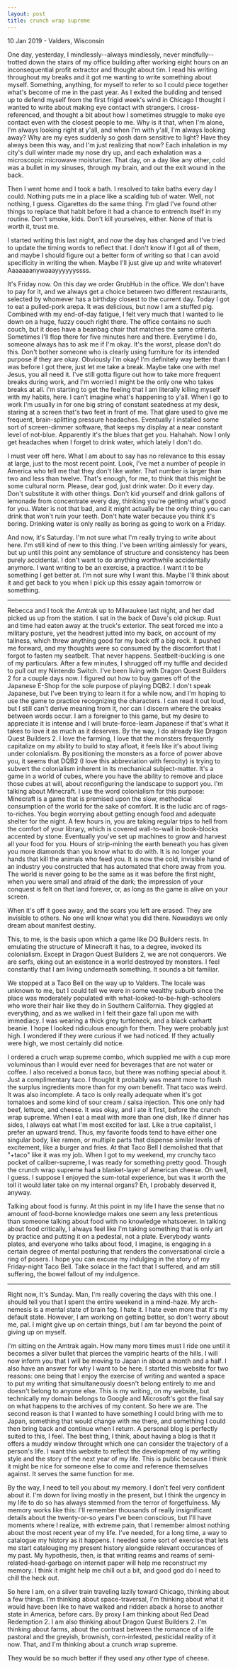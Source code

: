 ```yaml
---
layout: post
title: crunch wrap supreme
---
```


<p class="meta">10 Jan 2019 - Valders, Wisconsin</p>

One day, yesterday, I mindlessly--always mindlessly, never mindfully--trotted down the stairs of my office building after working eight hours on an inconsequential profit extractor and thought about tim. I read his writing throughout my breaks and it got me wanting to write something about myself. Something, anything, for myself to refer to so I could piece together what's become of me in the past year. As I exited the building and tensed up to defend myself from the first frigid week's wind in Chicago I thought I wanted to write about making eye contact with strangers. I cross-referenced, and thought a bit about how I sometimes struggle to make eye contact even with the closest people to me. Why is it that, when I'm alone, I'm always looking right at y'all, and when I'm with y'all, I'm always looking away? Why are my eyes suddenly so gosh darn sensitive to light? Have they always been this way, and I'm just realizing that now? Each inhalation in my city's dull winter made my nose dry up, and each exhalation was a microscopic microwave moisturizer. That day, on a day like any other, cold was a bullet in my sinuses, through my brain, and out the exit wound in the back.

Then I went home and I took a bath. I resolved to take baths every day I could. Nothing puts me in a place like a scalding tub of water. Well, not nothing, I guess. Cigarettes do the same thing. I'm glad I've found other things to replace that habit before it had a chance to entrench itself in my routine. Don't smoke, kids. Don't kill yourselves, either. None of that is worth it, trust me.

I started writing this last night, and now the day has changed and I've tried to update the timing words to reflect that. I don't know if I got all of them, and maybe I should figure out a better form of writing so that I can avoid specificity in writing the when. Maybe I'll just give up and write whatever! Aaaaaaanywaaayyyyyyssss.

It's Friday now. On this day we order GrubHub in the office. We don't have to pay for it, and we always get a choice between two different restaurants, selected by whomever has a birthday closest to the current day. Today I got to eat a pulled-pork arepa. It was delicious, but now I am a stuffed pig. Combined with my end-of-day fatigue, I felt very much that I wanted to lie down on a huge, fuzzy couch right there. The office contains no such couch, but it does have a beanbag chair that matches the same criteria. Sometimes I'll flop there for five minutes here and there. Everytime I do, someone always has to ask me if I'm okay. It's the worst, please don't do this. Don't bother someone who is clearly using furniture for its intended purpose if they are okay. Obviously I'm okay! I'm definitely way better than I was before I got there, just let me take a break. Maybe take one with me! Jesus, you all need it. I've still gotta figure out how to take more frequent breaks during work, and I'm worried I might be the only one who takes breaks at all. I'm starting to get the feeling that I am literally killing myself with my habits, here. I can't imagine what's happening to y'all. When I go to work I'm usually in for one big string of constant seatedness at my desk, staring at a screen that's two feet in front of me. That glare used to give me frequent, brain-splitting pressure headaches. Eventually I installed some sort of screen-dimmer software, that keeps my display at a near constant level of not-blue. Apparently it's the blues that get you. Hahahah. Now I only get headaches when I forget to drink water, which lately I don't do.

I must veer off here. What I am about to say has no relevance to this essay at large, just to the most recent point. Look, I've met a number of people in America who tell me that they don't like water. That number is larger than two and less than twelve. That's enough, for me, to think that this might be some cultural norm. Please, dear god, just drink water. Do it every day. Don't substitute it with other things. Don't kid yourself and drink gallons of lemonade from concentrate every day, thinking you're getting what's good for you. Water is not that bad, and it might actually be the only thing you can drink that won't ruin your teeth. Don't hate water because you think it's boring. Drinking water is only really as boring as going to work on a Friday.

And now, it's Saturday. I'm not sure what I'm really trying to write about here. I'm still kind of new to this thing. I've been writing aimlessly for years, but up until this point any semblance of structure and consistency has been purely accidental. I don't want to do anything worthwhile accidentally anymore. I want writing to be an exercise, a practice. I want it to be something I get better at. I'm not sure why I want this. Maybe I'll think about it and get back to you when I pick up this essay again tomorrow or something.

***

Rebecca and I took the Amtrak up to Milwaukee last night, and her dad picked us up from the station. I sat in the back of Dave's old pickup. Rust and time had eaten away at the truck's exterior. The seat forced me into a military posture, yet the headrest jutted into my back, on account of my tallness, which threw anything good for my back off a big rock. It pushed me forward, and my thoughts were so consumed by the discomfort that I forgot to fasten my seatbelt. That never happens. Seatbelt-buckling is one of my particulars. After a few minutes, I shrugged off my tuffle and decided to pull out my Nintendo Switch. I've been living with Dragon Quest Builders 2 for a couple days now. I figured out how to buy games off of the Japanese E-Shop for the sole purpose of playing DQB2. I don't speak Japanese, but I've been trying to learn it for a while now, and I'm hoping to use the game to practice recognizing the characters. I can read it out loud, but I still can't derive meaning from it, nor can I discern where the breaks between words occur. I am a foreigner to this game, but my desire to appreciate it is intense and I will brute-force-learn Japanese if that's what it takes to love it as much as it deserves. By the way, I do already like Dragon Quest Builders 2. I love the farming, I love that the monsters frequently capitalize on my ability to build to stay afloat, it feels like it's about living under colonialism. By positioning the monsters as a force of power above you, it seems that DQB2 (I love this abbreviation with ferocity) is trying to subvert the colonialism inherent in its mechanical subject-matter. It's a game in a world of cubes, where you have the ability to remove and place those cubes at will, about reconfiguring the landscape to support you. I'm talking about Minecraft. I use the word colonialism for this purpose: Minecraft is a game that is premised upon the slow, methodical consumption of the world for the sake of comfort. It is the ludic arc of rags-to-riches. You begin worrying about getting enough food and adequate shelter for the night. A few hours in, you are taking regular trips to hell from the comfort of your library, which is covered wall-to-wall in book-blocks accented by stone. Eventually you've set up machines to grow and harvest all your food for you. Hours of strip-mining the earth beneath you has given you more diamonds than you know what to do with. It is no longer your hands that kill the animals who feed you. It is now the cold, invisible hand of an industry you constructed that has automated that chore away from you. The world is never going to be the same as it was before the first night, when you were small and afraid of the dark; the impression of your conquest is felt on that land forever, or, as long as the game is alive on your screen.

When it's off it goes away, and the scars you left are erased. They are invisible to others. No one will know what you did there. Nowadays we only dream about manifest destiny.

This, to me, is the basis upon which a game like DQ Builders rests. In emulating the structure of Minecraft it has, to a degree, invoked its colonialism. Except in Dragon Quest Builders 2, we are not conquerors. We are serfs, eking out an existence in a world destroyed by monsters. I feel constantly that I am living underneath something. It sounds a bit familiar.

We stopped at a Taco Bell on the way up to Valders. The locale was unknown to me, but I could tell we were in some wealthy suburb since the place was moderately populated with what-looked-to-be-high-schoolers who wore their hair like they do in Southern California. They giggled at everything, and as we walked in I felt their gaze fall upon me with immediacy. I was wearing a thick grey turtleneck, and a black carhartt beanie. I hope I looked ridiculous enough for them. They were probably just high. I wondered if they were curious if we had noticed. If they actually were high, we most certainly did notice.

I ordered a cruch wrap supreme combo, which supplied me with a cup more voluminous than I would ever need for beverages that are not water or coffee. I also received a bonus taco, but there was nothing special about it. Just a complimentary taco. I thought it probably was meant more to flush the surplus ingredients more than for my own benefit. That taco was weird. It was also incomplete. A taco is only really adequate when it's got tomatoes and some kind of sour cream / salsa injection. This one only had beef, lettuce, and cheese. It was okay, and I ate it first, before the crunch wrap supreme. When I eat a meal with more than one dish, like if dinner has sides, I always eat what I'm most excited for last. Like a true capitalist, I prefer an upward trend. Thus, my favorite foods tend to have either one singular body, like ramen, or multiple parts that dispense similar levels of excitement, like a burger and fries. At that Taco Bell I demolished that that "+taco" like it was my job. When I got to my weekend, my crunchy taco pocket of caliber-supreme, I was ready for something pretty good. Though the crunch wrap supreme had a blanket-layer of American cheese. Oh well, I guess. I suppose I enjoyed the sum-total experience, but was it worth the toll it would later take on my internal organs? Eh, I probably deserved it, anyway.

Talking about food is funny. At this point in my life I have the sense that no amount of food-borne knowledge makes one seem any less pretentious than someone talking about food with no knowledge whatsoever. In talking about food critically, I always feel like I'm taking something that is only art by practice and putting it on a pedestal, not a plate. Everybody wants plates, and everyone who talks about food, I imagine, is engaging in a certain degree of mental posturing that renders the conversational circle a ring of posers. I hope you can excuse my indulging in the story of my Friday-night Taco Bell. Take solace in the fact that I suffered, and am still suffering, the bowel fallout of my indulgence.

***

Right now, It's Sunday. Man, I'm really covering the days with this one. I should tell you that I spent the entire weekend in a mind-haze. My arch-nemesis is a mental state of brain fog. I hate it. I hate even more that it's my default state. However, I am working on getting better, so don't worry about me, pal. I might give up on certain things, but I am far beyond the point of giving up on myself. 

I'm sitting on the Amtrak again. How many more times must I ride one until it becomes a silver bullet that pierces the vampiric hearts of the hills. I will now inform you that I will be moving to Japan in about a month and a half. I also have an answer for why I want to be here. I started this website for two reasons: one being that I enjoy the exercise of writing and wanted a space to put my writing that simultaneously doesn't belong entirely to me and doesn't belong to anyone else. This is my writing, on my website, but technically my domain belongs to Google and Microsoft's got the final say on what happens to the archives of my content. So here we are. The second reason is that I wanted to have something I could bring with me to Japan, something that would change with me there, and something I could then bring back and continue when I return. A personal blog is perfectly suited to this, I feel. The best thing, I think, about having a blog is that it offers a muddy window throught which one can consider the trajectory of a person's life. I want this website to reflect the development of my writing style and the story of the next year of my life. This is public because I think it might be nice for someone else to come and reference themselves against. It serves the same function for me.

By the way, I need to tell you about my memory. I don't feel very confident about it. I'm down for living mostly in the present, but I think the urgency in my life to do so has always stemmed from the terror of forgetfulness. My memory works like this: I'll remember thousands of really insignificant details about the twenty-or-so years I've been conscious, but I'll have moments where I realize, with extreme pain, that I remember almost nothing about the most recent year of my life. I've needed, for a long time, a way to catalogue my history as it happens. I needed some sort of exercise that lets me start catalouging my present history alongside relevant occurances of my past. My hypothesis, then, is that writing reams and reams of semi-related-head-garbage on internet paper will help me reconstruct my memory. I think it might help me chill out a bit, and good god do I need to chill the heck out.

So here I am, on a silver train traveling lazily toward Chicago, thinking about a few things. I'm thinking about space-traversal, I'm thinking about what it would have been like to have walked and ridden aback a horse to another state in America, before cars. By proxy I am thinking about Red Dead Redemption 2. I am also thinking about Dragon Quest Builders 2. I'm thinking about farms, about the contrast between the romance of a life pastoral and the greyish, brownish, corn-infested, pesticidal reality of it now. That, and I'm thinking about a crunch wrap supreme.

They would be so much better if they used any other type of cheese.